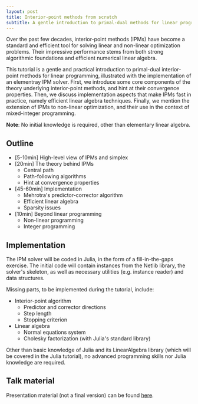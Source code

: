 ```yaml
---
layout: post
title: Interior-point methods from scratch
subtitle: A gentle introduction to primal-dual methods for linear programming
---
```


Over the past few decades, interior-point methods (IPMs) have become a standard and efficient tool for solving linear and non-linear optimization problems.
Their impressive performance stems from both strong algorithmic foundations and efficient numerical linear algebra.

This tutorial is a gentle and practical introduction to primal-dual interior-point methods for linear programming, illustrated with the implementation of an elementray IPM solver.
First, we introduce some core components of the theory underlying interior-point methods, and hint at their convergence properties.
Then, we discuss implementation aspects that make IPMs fast in practice, namely efficient linear algebra techniques.
Finally, we mention the extension of IPMs to non-linear optimization, and their use in the context of mixed-integer programming.

**Note**: No initial knowledge is required, other than elementary linear algebra.


## Outline

* [5-10min] High-level view of IPMs and simplex 
* [20min] The theory behind IPMs
  * Central path
  * Path-following algorithms
  * Hint at convergence properties
* [45-60min] Implementation
  * Mehrotra's predictor-corrector algorithm
  * Efficient linear algebra
  * Sparsity issues
* [10min] Beyond linear programming
  * Non-linear programming
  * Integer programming


## Implementation

The IPM solver will be coded in Julia, in the form of a fill-in-the-gaps exercise.
The initial code will contain instances from the Netlib library, the solver's skeleton, as well as necessary utilities (e.g. instance reader) and data structures.

Missing parts, to be implemented during the tutorial,  include:
* Interior-point algorithm
  * Predictor and corrector directions
  * Step length
  * Stopping criterion
* Linear algebra
  * Normal equations system
  * Cholesky factorization (with Julia's standard library)

Other than basic knowledge of Julia and its LinearAlgebra library (which will be covered in the Julia tutorial), no advanced programming skills nor Julia knowledge are required.

## Talk material

Presentation material (not a final version) can be found [here](https://www.dropbox.com/s/iqjfsugq2rtosge/AIRO_Tutorial-IPM_slides.pdf?dl=0).